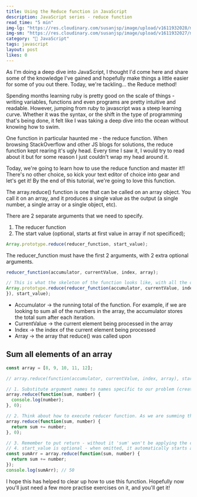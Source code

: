 ```yaml
---
title: Using the Reduce function in JavaScript
description: JavaScript series - reduce function
read_time: "5 min"
img-lg: "https://res.cloudinary.com/susanjsp/image/upload/v1611932028/my-blog/reduce-lg_ukn2aw.png"
img-sm: "https://res.cloudinary.com/susanjsp/image/upload/v1611932027/my-blog/reduce-sm_trqfbp.png"
category: "🔅 JavaScript"
tags: javascript
layout: post
likes: 0
---
```

As I'm doing a deep dive into JavaScript, I thought I'd come here and share some of the knowledge I've gained and hopefully make things a little easier for some of you out there. Today, we're tackling...
the Reduce method! <!--break-->

Spending months learning ruby is pretty good on the scale of things - writing variables, functions and even programs are pretty intuitive and readable. However, jumping from ruby to javascript was a steep learning curve. Whether it was the syntax, or the shift in the type of programming that's being done, it felt like I was taking a deep dive into the ocean without knowing how to swim.

One function in particular haunted me - the reduce function. When browsing StackOverflow and other JS blogs for solutions, the reduce function kept rearing it's ugly head. Every time I saw it, I would try to read about it but for some reason I just couldn't wrap my head around it.

Today, we're going to learn how to use the reduce function and master it!! There's no other choice, so kick your text editor of choice into gear and let's get it! By the end of this tutorial, we're going to love this function.

The array.reduce() function is one that can be called on an array object. You call it on an array, and it produces a single value as the output (a single number, a single array or a single object, etc).

There are 2 separate arguments that we need to specify.
  1. The reducer function
  2. The start value (optional, starts at first value in array if not specificed);

```js
Array.prototype.reduce(reducer_function, start_value);
```
The reducer_function must have the first 2 arguments, with 2 extra optional arguments.
```js
reducer_function(accumulator, currentValue, index, array);

// This is what the skeleton of the function looks like, with all the optional arguments
Array.prototype.reduce(reducer_function(accumulator, currentValue, index, array) {
}), start_value);
```
- Accumulator -> the running total of the function. For example, if we are looking to sum all of the numbers in the array, the accumulator stores the total sum after each iteration.
- CurrentValue -> the current element being processed in the array
- Index -> the index of the current element being processed
- Array -> the array that reduce() was called upon

## Sum all elements of an array
```js
const array = [8, 9, 10, 11, 12];

// array.reduce(function(accumulator, currentValue, index, array), start_value);

// 1. Substitute argument names to names specific to our problem (create the skeleton)
array.reduce(function(sum, number) {
  console.log(number);
}, 0);

// 2. Think about how to execute reducer function. As we are summing the numbers, we can create code as follows
array.reduce(function(sum, number) {
  return sum += number;
}, 0);

// 3. Remember to put return - without it 'sum' won't be applying the code from the block
// 4. start_value is optional - when omitted, it automatically starts at 0, so we can remove it.
const sumArr = array.reduce(function(sum, number) {
  return sum += number;
});
console.log(sumArr); // 50
```

I hope this has helped to clear up how to use this function. Hopefully now you'll just need a few more practise exercises on it, and you'll get it!
